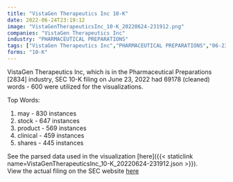 ```yaml
---
title: "VistaGen Therapeutics Inc 10-K"
date: 2022-06-24T23:19:12
image: "VistaGenTherapeuticsInc_10-K_20220624-231912.png"
companies: "VistaGen Therapeutics Inc"
industry: "PHARMACEUTICAL PREPARATIONS"
tags: ["VistaGen Therapeutics Inc","PHARMACEUTICAL PREPARATIONS","06-23-2022","10-K"]
forms: "10-K"
---
```

VistaGen Therapeutics Inc, which is in the Pharmaceutical Preparations [2834] industry, SEC 10-K filing on June 23, 2022 had 69178 (cleaned) words - 600 were utilized for the visualizations.

Top Words:
1. may - 830 instances
2. stock - 647 instances
3. product - 569 instances
4. clinical - 459 instances
5. shares - 445 instances


See the parsed data used in the visualization [here]({{< staticlink name=VistaGenTherapeuticsInc_10-K_20220624-231912.json >}}).  
View the actual filing on the SEC website [here](https://www.sec.gov/Archives/edgar/data/1411685/0001851734-22-000349.txt)